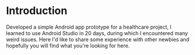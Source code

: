 # Introduction
  
Developed a simple Android app prototype for a healthcare project, I learned to use Android Studio in 20 days, during which I encountered many weird issues. Here I'd like to share some experience with other newbies and hopefully you will find what you're looking for here.
